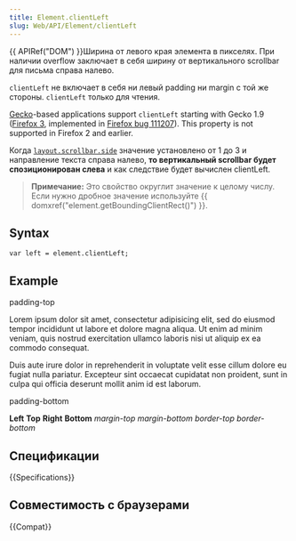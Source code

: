 ```yaml
---
title: Element.clientLeft
slug: Web/API/Element/clientLeft
---
```


{{ APIRef("DOM") }}Ширина от левого края элемента в пикселях. При наличии overflow заключает в себя ширину от вертикального scrollbar для письма справа налево.

`clientLeft` не включает в себя ни левый padding ни margin с той же стороны. `clientLeft` только для чтения.

[Gecko](en/Gecko)-based applications support `clientLeft` starting with Gecko 1.9 ([Firefox 3](en/Firefox_3), implemented in [Firefox bug 111207](https://bugzil.la/111207)). This property is not supported in Firefox 2 and earlier.

Когда [`layout.scrollbar.side`](http://kb.mozillazine.org/Layout.scrollbar.side) значение установлено от 1 до 3 и направление текста справа налево, **то вертикальный scrollbar будет спозиционирован слева** и как следствие будет вычислен clientLeft.

> **Примечание:** Это свойство округлит значение к целому числу. Если нужно дробное значение используйте {{ domxref("element.getBoundingClientRect()") }}.

## Syntax

```
var left = element.clientLeft;
```

## Example

padding-top

Lorem ipsum dolor sit amet, consectetur adipisicing elit, sed do eiusmod tempor incididunt ut labore et dolore magna aliqua. Ut enim ad minim veniam, quis nostrud exercitation ullamco laboris nisi ut aliquip ex ea commodo consequat.

Duis aute irure dolor in reprehenderit in voluptate velit esse cillum dolore eu fugiat nulla pariatur. Excepteur sint occaecat cupidatat non proident, sunt in culpa qui officia deserunt mollit anim id est laborum.

padding-bottom

**Left** **Top** **Right** **Bottom** _margin-top_ _margin-bottom_ _border-top_ _border-bottom_

## Спецификации

{{Specifications}}

## Совместимость с браузерами

{{Compat}}
